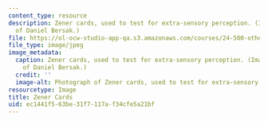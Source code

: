 ```yaml
---
content_type: resource
description: Zener cards, used to test for extra-sensory perception. (Image courtesy
  of Daniel Bersak.)
file: https://ol-ocw-studio-app-qa.s3.amazonaws.com/courses/24-500-other-minds-spring-2003/ec1441f563be31f7117af34cfe5a21bf_24-500s03.jpg
file_type: image/jpeg
image_metadata:
  caption: Zener cards, used to test for extra-sensory perception. (Image courtesy
    of Daniel Bersak.)
  credit: ''
  image-alt: Photograph of Zener cards, used to test for extra-sensory perception.
resourcetype: Image
title: Zener Cards
uid: ec1441f5-63be-31f7-117a-f34cfe5a21bf
---
```

